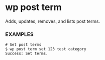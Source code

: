 # wp post term

Adds, updates, removes, and lists post terms.

### EXAMPLES

    # Set post terms
    $ wp post term set 123 test category
    Success: Set terms.




